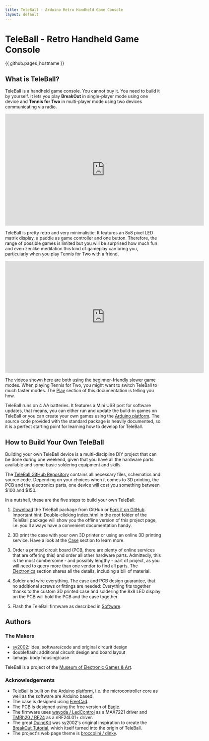 ```yaml
---
title: TeleBall - Arduino Retro Handheld Game Console
layout: default
---
```


TeleBall - Retro Handheld Game Console
======================================

{{ github.pages_hostname }}

What is TeleBall?
-----------------

TeleBall is a handheld game console. You cannot buy it. You need to build it
by yourself. It lets you play **BreakOut** in single-player mode using one
device and **Tennis for Two** in multi-player mode using two devices
communicating via radio.

<iframe width="640" height="360" src="http://www.youtube.com/embed/JpwP330C6q0" frameborder="0" allowfullscreen></iframe>

TeleBall is pretty retro and very minimalistic: It features an
8x8 pixel LED matrix display, a paddle as game controller and one button.
Therefore, the range of possible games is limited but you will be surprised
how much fun and even zenlike meditation this kind of gameplay can bring you,
particularly when you play Tennis for Two with a friend.

<iframe width="640" height="360" src="http://www.youtube.com/embed/hnW40l3Gluc" frameborder="0" allowfullscreen></iframe>

The videos shown here are both using the beginner-friendly slower game modes.
When playing Tennis for Two, you might want to switch TeleBall to much
faster modes. The [Play](doc/play.html) section of this documentation is telling you how.

TeleBall runs on 4 AA batteries. It features a Mini USB port for software updates,
that means, you can either run and update the build-in games on TeleBall or you can
create your own games using the [Arduino platform](http://www.arduino.cc). The source
code provided with the standard package is heavily documented, so it is a perfect
starting point for learning how to develop for TeleBall.

How to Build Your Own TeleBall
------------------------------

Building your own TeleBall device is a multi-discipline DIY project that can be
done during one weekend, given that you have all the hardware parts available
and some basic soldering equipment and skills.

The [TeleBall GitHub Repository](https://github.com/sy2002/TeleBall) contains
all necessary files, schematics and source code. Depending on your choices when
it comes to 3D printing, the PCB and the electronics parts, one device will
cost you something between $100 and $150.

In a nutshell, these are the five steps to build your own TeleBall:

1. [Download](https://github.com/sy2002/TeleBall/zipball/master)
   the TeleBall package from GitHub or
   [Fork it on GitHub](https://github.com/sy2002/TeleBall/fork).
   Important hint: Double-clicking index.html in the root folder of
   the TeleBall package will show you the offline version of this
   project page, i.e. you'll always have a convenient documentation handy.

2. 3D print the case with your own 3D printer or using an online 3D printing service.
   Have a look at the [Case](doc/case.html) section to learn more.

3. Order a printed circuit board (PCB, there are plenty of online services that
   are offering this) and order all other hardware parts. Admittedly, this is the
   most cumbersome - and possibly lengthy - part of project, as you will need
   to query more than one vendor to find all parts. The [Electronics](doc/electronics.html)
   section shares all the details, including a bill of material.

4. Solder and wire everything. The case and PCB design guarantee, that no additional
   screws or fittings are needed: Everything fits together thanks to the custom
   3D printed case and soldering the 8x8 LED display on the PCB will hold
   the PCB and the case together.

5. Flash the TeleBall firmware as described in [Software](doc/software.html).

Authors
-------

### The Makers

* [sy2002](http://www.sy2002.de): idea, software/code and original circurit design
* doubleflash: additional circurit design and board layout
* lamags: body housing/case

TeleBall is a project of the [Museum of Electronic Games & Art](http://www.m-e-g-a.org).

### Acknowledgements

* TeleBall is built on the [Arduino platform](http://www.arduino.cc), i.e. the
  microcontroller core as well as the software are Arduino based.
* The case is designed using [FreeCad](http://www.freecadweb.org).
* The PCB is designed using the free version of [Eagle](http://www.cadsoftusa.com/).
* The firmware uses [wayoda / LedControl](https://github.com/wayoda/LedControl) as a
  MAX7221 driver and [TMRh20 / RF24](http://tmrh20.github.io/RF24/) as a nRF24L01+ driver.
* The great [DuinoKit](http://www.duinokit.com) was sy2002's original inspiration to
  create the [BreakOut Tutorial](http://duinokit.com/ShowAndTell/viewtopic.php?f=4&t=14),
  which itself turned into the origin of TeleBall.
* The project's web page theme is [broccolini / dinky](https://github.com/broccolini/dinky).